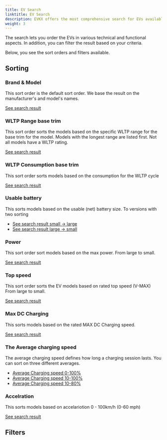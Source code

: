 ```yaml
---
title: EV Search
linktitle: EV Search
description: EVKX offers the most comprehensive search for EVs available online. This guide guides you on how to get the most out of this feature.
weight: 3
---
```


The search lets you order the EVs in various technical and functional aspects. In addition, you can filter the result based on your criteria. 

Below, you see the sort orders and filters available.

## Sorting

### Brand & Model

This sort order is the default sort order. We base the result on the manufacturer's and model's names.

[See search result](/evsearch/)

### WLTP Range base trim

This sort order sorts the models based on the specific WLTP range for the base trim for the model. Models with the longest range are listed first. Not all models have a WLTP rating.

[See search result](/evsearch/?sortOrder=RangeMinimumWltp)

### WLTP Consumption base trim

This sort order sorts models based on the consumption for the WLTP cycle

[See search result](/evsearch/?sortOrder=WltpBasicConsumption)

### Usable battery

This sorts models based on the usable (net) battery size. To versions with two sorting

- [See search result small -> large](/evsearch/?sortOrder=NetBattery)
- [See search result large -> small](/evsearch/?sortOrder=NetBattery)

### Power

This sort order sort models based on the max power. From large to small.

[See search result](/evsearch/?sortOrder=PowerDesc)

### Top speed

This sort order sorts the EV models based on rated top speed (V-MAX) From large to small.

[See search result](/evsearch/?sortOrder=TopSpeedDesc)

### Max DC Charging

This sorts models based on the rated MAX DC Charging speed.

[See search result](/evsearch/?sortOrder=MaxDCCharging)

### The Average charging speed

The average charging speed defines how long a charging session lasts. You can sort on three different averages.

- [Average Charging speed 0-100%](/evsearch/?sortOrder=AverageChargingSpeedDesc)
- [Average Charging speed 10-100%](/evsearch/?sortOrder=AverageChargingSpeed10100Desc)
- [Average Charging speed 10-80%](/evsearch/?sortOrder=AverageChargingSpeed1080Desc)

### Accelration

This sorts models based on accelariotion 0 - 100km/h (0-60 mph)

[See search result](/evsearch/?sortOrder=ZeroTo100)


## Filters